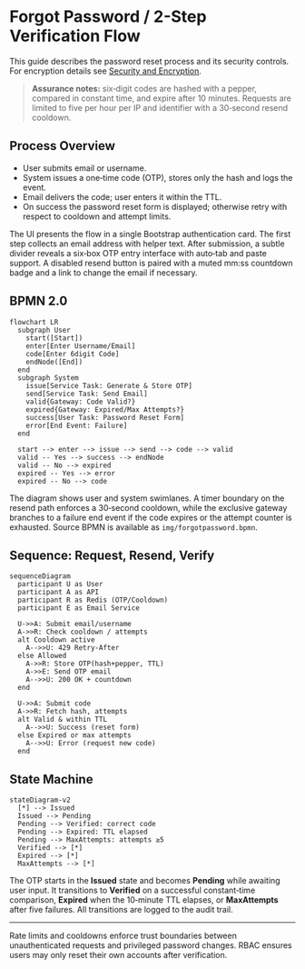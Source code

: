 # Forgot Password / 2-Step Verification Flow

This guide describes the password reset process and its security controls. For
encryption details see [Security and Encryption](security_and_encryption.md).

> **Assurance notes:** six‑digit codes are hashed with a pepper, compared in
> constant time, and expire after 10 minutes. Requests are limited to five per
> hour per IP and identifier with a 30‑second resend cooldown.

## Process Overview

- User submits email or username.
- System issues a one‑time code (OTP), stores only the hash and logs the event.
- Email delivers the code; user enters it within the TTL.
- On success the password reset form is displayed; otherwise retry with respect
  to cooldown and attempt limits.

The UI presents the flow in a single Bootstrap authentication card. The first step collects an email address with helper text. After submission, a subtle divider reveals a six‑box OTP entry interface with auto‑tab and paste support. A disabled resend button is paired with a muted mm:ss countdown badge and a link to change the email if necessary.

## BPMN 2.0

```mermaid
flowchart LR
  subgraph User
    start([Start])
    enter[Enter Username/Email]
    code[Enter 6digit Code]
    endNode([End])
  end
  subgraph System
    issue[Service Task: Generate & Store OTP]
    send[Service Task: Send Email]
    valid{Gateway: Code Valid?}
    expired{Gateway: Expired/Max Attempts?}
    success[User Task: Password Reset Form]
    error[End Event: Failure]
  end

  start --> enter --> issue --> send --> code --> valid
  valid -- Yes --> success --> endNode
  valid -- No --> expired
  expired -- Yes --> error
  expired -- No --> code
```


The diagram shows user and system swimlanes. A timer boundary on the resend
path enforces a 30‑second cooldown, while the exclusive gateway branches to a
failure end event if the code expires or the attempt counter is exhausted.
Source BPMN is available as `img/forgotpassword.bpmn`.

## Sequence: Request, Resend, Verify

```mermaid
sequenceDiagram
  participant U as User
  participant A as API
  participant R as Redis (OTP/Cooldown)
  participant E as Email Service

  U->>A: Submit email/username
  A->>R: Check cooldown / attempts
  alt Cooldown active
    A-->>U: 429 Retry-After
  else Allowed
    A->>R: Store OTP(hash+pepper, TTL)
    A->>E: Send OTP email
    A-->>U: 200 OK + countdown
  end

  U->>A: Submit code
  A->>R: Fetch hash, attempts
  alt Valid & within TTL
    A-->>U: Success (reset form)
  else Expired or max attempts
    A-->>U: Error (request new code)
  end
```

## State Machine

```mermaid
stateDiagram-v2
  [*] --> Issued
  Issued --> Pending
  Pending --> Verified: correct code
  Pending --> Expired: TTL elapsed
  Pending --> MaxAttempts: attempts ≥5
  Verified --> [*]
  Expired --> [*]
  MaxAttempts --> [*]
```

The OTP starts in the **Issued** state and becomes **Pending** while awaiting
user input. It transitions to **Verified** on a successful constant‑time
comparison, **Expired** when the 10‑minute TTL elapses, or **MaxAttempts** after
five failures. All transitions are logged to the audit trail.

---

Rate limits and cooldowns enforce trust boundaries between unauthenticated
requests and privileged password changes. RBAC ensures users may only reset
their own accounts after verification.

